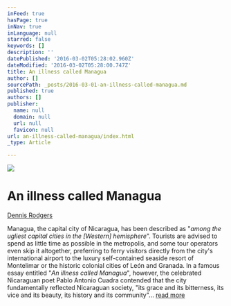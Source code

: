 ```yaml
---
inFeed: true
hasPage: true
inNav: true
inLanguage: null
starred: false
keywords: []
description: ''
datePublished: '2016-03-02T05:28:02.960Z'
dateModified: '2016-03-02T05:28:00.747Z'
title: An illness called Managua
author: []
sourcePath: _posts/2016-03-01-an-illness-called-managua.md
published: true
authors: []
publisher:
  name: null
  domain: null
  url: null
  favicon: null
url: an-illness-called-managua/index.html
_type: Article

---
```

![](https://the-grid-user-content.s3-us-west-2.amazonaws.com/5d963fd7-d024-4f82-a2a9-ba301a1fa57d.png)

# An illness called Managua

[Dennis Rodgers][0]

Managua, the capital city of Nicaragua, has been described as "_among the ugliest
capital cities in the \[Western\] hemisphere_". Tourists are advised to spend as little time as
possible in the metropolis, and some tour operators even skip it altogether, preferring to ferry
visitors directly from the city's international airport to the luxury self-contained seaside resort
of Montelimar or the historic colonial cities of León and Granada. In a famous essay entitled
"_An illness called Managua_", however, the celebrated Nicaraguan poet Pablo Antonio Cuadra
contended that the city fundamentally reflected Nicaraguan society, "its grace and its
bitterness, its vice and its beauty, its history and its community"... [read more][0]

[0]: http://www.lse.ac.uk/internationaldevelopment/research/crisisstates/download/seminars/rodgers%20-%20an%20illness%20called%20managua4.pdf